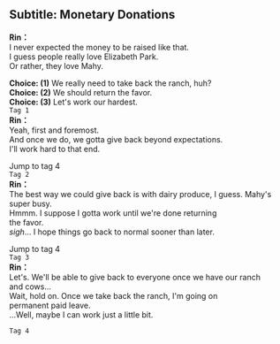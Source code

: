 # 

  
## Subtitle: Monetary Donations
  
**Rin：**  
I never expected the money to be raised like that.  
I guess people really love Elizabeth Park.  
Or rather, they love Mahy.  
  
**Choice: (1)**  We really need to take back the ranch, huh?  
**Choice: (2)**  We should return the favor.  
**Choice: (3)**  Let's work our hardest.  
`Tag 1`  
**Rin：**  
Yeah, first and foremost.  
And once we do, we gotta give back beyond expectations.  
I'll work hard to that end.  
  
Jump to tag 4  
`Tag 2`  
**Rin：**  
The best way we could give back is with dairy produce, I guess. Mahy's  
super busy.  
Hmmm. I suppose I gotta work until we're done returning  
the favor.  
*sigh*... I hope things go back to normal sooner than later.  
  
Jump to tag 4  
`Tag 3`  
**Rin：**  
Let's. We'll be able to give back to everyone once we have our ranch  
and cows...  
Wait, hold on. Once we take back the ranch, I'm going on  
permanent paid leave.  
...Well, maybe I can work just a little bit.  
  
`Tag 4`  
